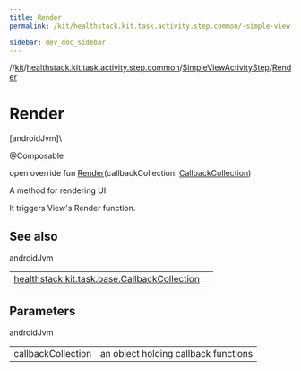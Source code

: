 ```yaml
---
title: Render
permalink: /kit/healthstack.kit.task.activity.step.common/-simple-view-activity-step/-render.html

sidebar: dev_doc_sidebar
---
```

//[kit](../../../kit.html)/[healthstack.kit.task.activity.step.common](../index.html)/[SimpleViewActivityStep](index.html)/[Render](-render.html)



# Render



[androidJvm]\




@Composable



open override fun [Render](-render.html)(callbackCollection: [CallbackCollection](../../healthstack.kit.task.base/-callback-collection/index.html))



A method for rendering UI.



It triggers View's Render function.



## See also


androidJvm

| | |
|---|---|
| [healthstack.kit.task.base.CallbackCollection](../../healthstack.kit.task.base/-callback-collection/index.html) |  |



## Parameters


androidJvm

| | |
|---|---|
| callbackCollection | an object holding callback functions |




